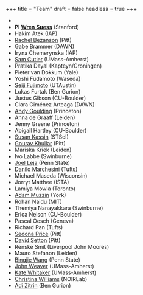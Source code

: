 +++
title = "Team"
draft = false
headless = true
+++

- 
- **PI [Wren Suess](https://wrensuess.github.io)** (Stanford)
- Hakim Atek (IAP)
- [Rachel Bezanson](https://rachelbezanson.github.io) (Pitt)
- Gabe Brammer (DAWN)
- Iryna Chemerynska (IAP)
- [Sam Cutler](https://samecutler.github.io) (UMass-Amherst)
- Pratika Dayal (Kapteyn/Groningen)
- Pieter van Dokkum (Yale)
- Yoshi Fudamoto (Waseda)
- [Seiji Fujimoto](https://sf-seiji.com/) (UTAustin)
- Lukas Furtak (Ben Gurion)
- Justus Gibson (CU-Boulder)
- Clara Giménez Arteaga (DAWN)
- [Andy Goulding](https://www.astro.princeton.edu/~goulding/) (Princeton)
- Anna de Graaff (Leiden)
- Jenny Greene (Princeton)
- Abigail Hartley (CU-Boulder)
- [Susan Kassin](https://www.susankassin.com) (STScI)
- [Gourav Khullar](https://www.gouravkhullar.com) (Pitt)
- Mariska Kriek (Leiden)
- Ivo Labbe (Swinburne)
- [Joel Leja](https://www.personal.psu.edu/jql6565/) (Penn State)
- [Danilo Marchesini](http://cosmos.phy.tufts.edu/~danilo/) (Tufts)
- Michael Maseda (Wisconsin)
- Jorryt Matthee (ISTA)
- Lamiya Mowla (Toronto)
- [Adam Muzzin](https://www.yorku.ca/professor/muzzin/) (York)
- Rohan Naidu (MIT)
- Themiya Nanayakkara (Swinburne)
- Erica Nelson (CU-Boulder)
- Pascal Oesch (Geneva)
- Richard Pan (Tufts)
- [Sedona Price](https://sedonaprice.github.io) (Pitt)
- [David Setton](https://davidjsetton.github.io) (Pitt)
- Renske Smit (Liverpool John Moores)
- Mauro Stefanon (Leiden)
- [Bingjie Wang](https://wangbingjie.github.io) (Penn State)
- [John Weaver](https://astroweaver.github.io) (UMass-Amherst)
- [Kate Whitaker](https://www.astrowhit.com) (UMass-Amherst)
- [Christina Williams](https://mips.as.arizona.edu/~cwilliams) (NOIRLab)
- [Adi Zitrin](https://sites.physics.bgu.ac.il/zitrin/) (Ben Gurion)



<!-- - Dan Coe (STScI)
- James Esdaile (Swinburne)
- [Robert Feldmann](https://www.ics.uzh.ch/~feldmann) (Zurich)
- Natascha Förster Schreiber (MPE)
- Karl Glazebrook (Swinburne)
- Stephanie Juneau (NOIRLab)
- Camilla Pacifici (STScI)
- Casey Papovich (TAMU)
- Alice Shapley (UCLA)
- Mimi Song (UMass-Amherst)
- Ned Taylor (Swinburne)
- Andrea Weibel (Geneva)
- Marijn Franx (Leiden)

- Marla Geha (Yale) -->
